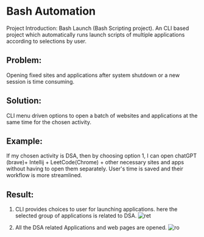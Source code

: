 # Bash Automation
Project Introduction: Bash Launch (Bash Scripting project). An CLI based project which automatically runs launch scripts of multiple applications according to selections by user.

## Problem: 
Opening fixed sites and applications after system shutdown or a new session is time consuming. 

## Solution: 
CLI menu driven options to open a batch of websites and applications at the same time for the chosen activity.

## Example:
If my chosen activity is DSA, then by choosing option 1, I can open chatGPT (brave)+ Intellij + LeetCode(Chrome) + other necessary sites and apps without having to open them separately. User's time is saved and their workflow is more streamlined. 

## Result:
1. CLI provides choices to user for launching applications. here the selected group of applications is related to DSA.
![ret](https://github.com/AkashKamatCreates/BashAutomation/assets/100783004/795b7f85-cbd9-46d6-a017-3149ce29965b)

2. All the DSA related Applications and web pages are opened.
![ro](https://github.com/AkashKamatCreates/BashAutomation/assets/100783004/52671ea3-8f5f-4920-926f-de601279db6a)

